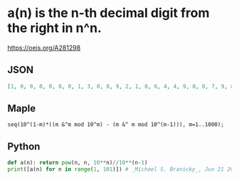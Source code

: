 # a\(n\) is the n\-th decimal digit from the right in n^n\.
https://oeis.org/A281298
## JSON
```JSON
[1, 0, 0, 0, 0, 0, 0, 1, 3, 0, 8, 9, 2, 1, 8, 6, 4, 4, 9, 0, 0, 7, 9, 8, 0, 0, 0, 3, 1, 0, 5, 1, 8, 1, 5, 7, 8, 2, 4, 0, 4, 1, 8, 7, 4, 0, 3, 8, 1, 0, 6, 1, 3, 8, 3, 4, 9, 3, 3, 0, 1, 1, 9, 6, 8, 2, 1, 6, 5, 0, 8, 6, 8, 5, 0, 7, 1, 1, 2, 0, 3, 8, 3, 3, 3, 8, 2, 5, 3, 0, 4, 1, 0, 6, 3, 5, 3, 2, 7, 0]
```
## Maple
```Maple
seq(10^(1-m)*((m &^m mod 10^m) - (m &^ m mod 10^(m-1))), m=1..1000);
```
## Python
```Python
def a(n): return pow(n, n, 10**n)//10**(n-1)
print([a(n) for n in range(1, 101)]) # _Michael S. Branicky_, Jun 21 2022
```
